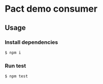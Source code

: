 # Pact demo consumer

## Usage

### Install dependencies

```bash
$ npm i
```

### Run test

```bash
$ npm test
```
